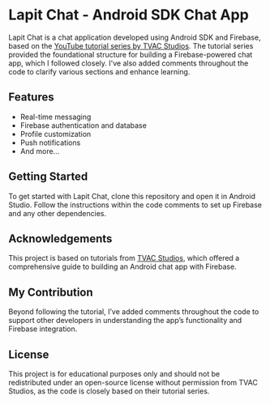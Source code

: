 # Lapit Chat - Android SDK Chat App

Lapit Chat is a chat application developed using Android SDK and Firebase, based on the [YouTube tutorial series by TVAC Studios](https://www.youtube.com/playlist?list=PLGCjwl1RrtcQ3o2jmZtwu2wXEA4OIIq53). The tutorial series provided the foundational structure for building a Firebase-powered chat app, which I followed closely. I've also added comments throughout the code to clarify various sections and enhance learning.

## Features

- Real-time messaging
- Firebase authentication and database
- Profile customization
- Push notifications
- And more...

## Getting Started

To get started with Lapit Chat, clone this repository and open it in Android Studio. Follow the instructions within the code comments to set up Firebase and any other dependencies.

## Acknowledgements

This project is based on tutorials from [TVAC Studios](https://www.youtube.com/playlist?list=PLGCjwl1RrtcQ3o2jmZtwu2wXEA4OIIq53), which offered a comprehensive guide to building an Android chat app with Firebase.

## My Contribution

Beyond following the tutorial, I’ve added comments throughout the code to support other developers in understanding the app’s functionality and Firebase integration.

## License

This project is for educational purposes only and should not be redistributed under an open-source license without permission from TVAC Studios, as the code is closely based on their tutorial series.
